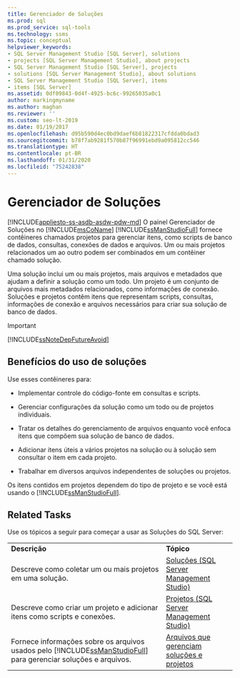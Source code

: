 ```yaml
---
title: Gerenciador de Soluções
ms.prod: sql
ms.prod_service: sql-tools
ms.technology: ssms
ms.topic: conceptual
helpviewer_keywords:
- SQL Server Management Studio [SQL Server], solutions
- projects [SQL Server Management Studio], about projects
- SQL Server Management Studio [SQL Server], projects
- solutions [SQL Server Management Studio], about solutions
- SQL Server Management Studio [SQL Server], items
- items [SQL Server]
ms.assetid: 0df09843-0d4f-4925-bc6c-99265035a0c1
author: markingmyname
ms.author: maghan
ms.reviewer: ''
ms.custom: seo-lt-2019
ms.date: 01/19/2017
ms.openlocfilehash: d95b590d4ec0bd9daef6b81822317cfdda0bdad3
ms.sourcegitcommit: b78f7ab9281f570b87f96991ebd9a095812cc546
ms.translationtype: HT
ms.contentlocale: pt-BR
ms.lasthandoff: 01/31/2020
ms.locfileid: "75242838"
---
```

# <a name="solution-explorer"></a>Gerenciador de Soluções

[!INCLUDE[appliesto-ss-asdb-asdw-pdw-md](../../includes/appliesto-ss-asdb-asdw-pdw-md.md)]
O painel Gerenciador de Soluções no [!INCLUDE[msCoName](../../includes/msconame_md.md)] [!INCLUDE[ssManStudioFull](../../includes/ssmanstudiofull-md.md)] fornece contêineres chamados projetos para gerenciar itens, como scripts de banco de dados, consultas, conexões de dados e arquivos. Um ou mais projetos relacionados um ao outro podem ser combinados em um contêiner chamado solução.  
  
Uma solução inclui um ou mais projetos, mais arquivos e metadados que ajudam a definir a solução como um todo. Um projeto é um conjunto de arquivos mais metadados relacionados, como informações de conexão. Soluções e projetos contêm itens que representam scripts, consultas, informações de conexão e arquivos necessários para criar sua solução de banco de dados.  
  
> [!IMPORTANT]  
> [!INCLUDE[ssNoteDepFutureAvoid](../../includes/ssnotedepfutureavoid-md.md)]  
  
## <a name="benefits-of-using-solutions"></a>Benefícios do uso de soluções  
Use esses contêineres para:  
  
-   Implementar controle do código-fonte em consultas e scripts.  
  
-   Gerenciar configurações da solução como um todo ou de projetos individuais.  
  
-   Tratar os detalhes do gerenciamento de arquivos enquanto você enfoca itens que compõem sua solução de banco de dados.  
  
-   Adicionar itens úteis a vários projetos na solução ou à solução sem consultar o item em cada projeto.  
  
-   Trabalhar em diversos arquivos independentes de soluções ou projetos.  
  
Os itens contidos em projetos dependem do tipo de projeto e se você está usando o [!INCLUDE[ssManStudioFull](../../includes/ssmanstudiofull-md.md)].  
  
## <a name="related-tasks"></a>Related Tasks  
Use os tópicos a seguir para começar a usar as Soluções do SQL Server:  
  
|||  
|-|-|  
|**Descrição**|**Tópico**|  
|Descreve como coletar um ou mais projetos em uma solução.|[Soluções &#40;SQL Server Management Studio&#41;](../../ssms/solution/solutions-sql-server-management-studio.md)|  
|Descreve como criar um projeto e adicionar itens como scripts e conexões.|[Projetos &#40;SQL Server Management Studio&#41;](../../ssms/solution/projects-sql-server-management-studio.md)|  
|Fornece informações sobre os arquivos usados pelo [!INCLUDE[ssManStudioFull](../../includes/ssmanstudiofull-md.md)] para gerenciar soluções e arquivos.|[Arquivos que gerenciam soluções e projetos](../../ssms/solution/files-that-manage-solutions-and-projects.md)|  
  
